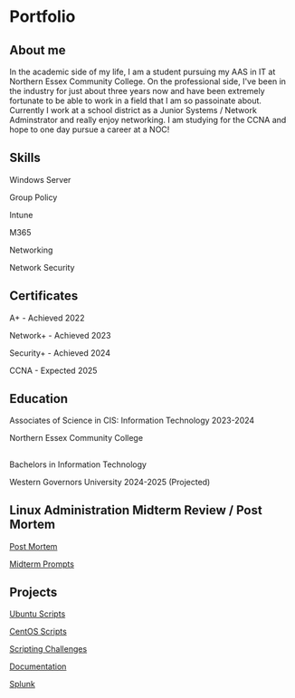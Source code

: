# Portfolio

## About me 

In the academic side of my life, I am a student pursuing my AAS in IT at Northern Essex Community College. On the professional side, I've been in the industry for just about three years now and have been extremely fortunate to be able to work in a field that I am so passoinate about. Currently I work at a school district as a Junior Systems / Network Adminstrator and really enjoy networking. I am studying for the CCNA and hope to one day pursue a career at a NOC! 

## Skills

Windows Server

Group Policy

Intune

M365

Networking

Network Security


## Certificates  

A+ - Achieved 2022

Network+ - Achieved 2023

Security+ - Achieved 2024

CCNA - Expected 2025

## Education

Associates of Science in CIS: Information Technology 2023-2024

Northern Essex Community College

##

Bachelors in Information Technology

Western Governors University 2024-2025 (Projected)

## Linux Administration Midterm Review / Post Mortem

[Post Mortem](https://github.com/flaureanonecc/Post-Mortem/blob/main/Post%20Mortem.md)

[Midterm Prompts](https://github.com/flaureanonecc/Midterm-Prompts/tree/main)


## Projects

[Ubuntu Scripts](https://github.com/flaureanonecc/Ubuntu-Networking-Scripts)

[CentOS Scripts](https://github.com/flaureanonecc/CentOS-Network-Scripts)

[Scripting Challenges](https://github.com/flaureanonecc/Linux-Command-Challenges)

[Documentation](https://github.com/flaureanonecc/Documentation)

[Splunk](https://github.com/flaureanonecc/Splunk-Certs)

